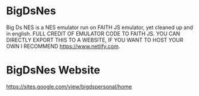 # BigDsNes
Big Ds NES is a NES emulator run on FAITH JS emulator, yet cleaned up and in english. FULL CREDIT OF EMULATOR CODE TO FAITH JS. YOU CAN DIRECTLY EXPORT THIS TO A WEBSITE, IF YOU WANT TO HOST YOUR OWN I RECOMMEND https://www.netlify.com.


# BigDsNes Website

https://sites.google.com/view/bigdspersonal/home



